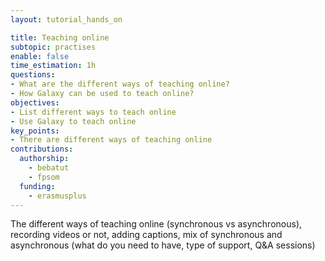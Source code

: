 ```yaml
---
layout: tutorial_hands_on

title: Teaching online
subtopic: practises
enable: false
time_estimation: 1h
questions:
- What are the different ways of teaching online?
- How Galaxy can be used to teach online?
objectives:
- List different ways to teach online
- Use Galaxy to teach online
key_points:
- There are different ways of teaching online
contributions:
  authorship:
    - bebatut
    - fpsom
  funding:
    - erasmusplus
---
```


The different ways of teaching online (synchronous vs asynchronous), recording videos or not, adding captions, mix of synchronous and asynchronous (what do you need to have, type of support, Q&A sessions)
